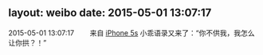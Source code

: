 layout: weibo
date: 2015-05-01 13:07:17
---
2015-05-01 13:07:17  &nbsp;&nbsp;&nbsp;&nbsp;&nbsp;&nbsp; 来自 <a href="sinaweibo://customweibosource" rel="nofollow">iPhone 5s</a>
小乖语录又来了：“你不供我，我怎么让你拱？！” ​​​
